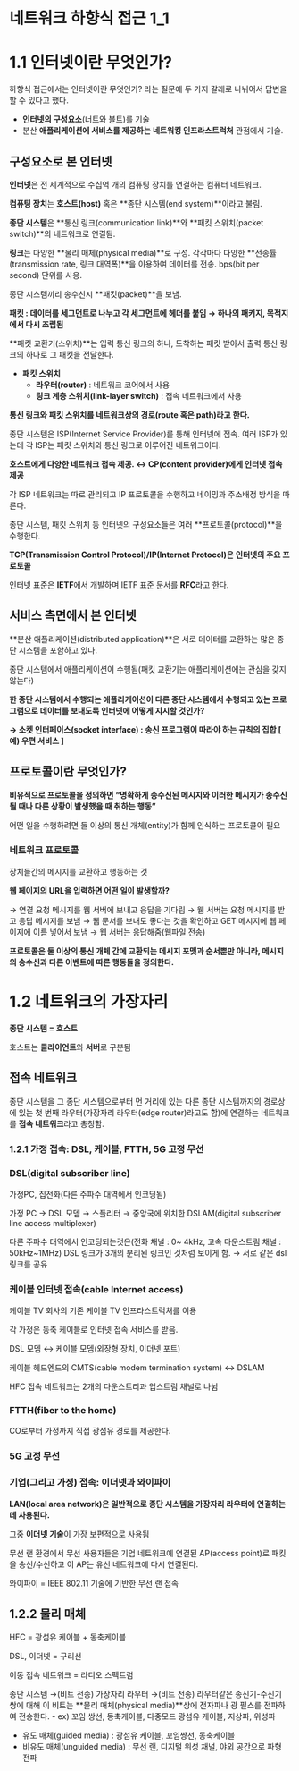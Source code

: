 # 네트워크 하향식 접근 1_1

# 1.1 인터넷이란 무엇인가?

하향식 접근에서는 인터넷이란 무엇인가? 라는 질문에 두 가지 갈래로 나뉘어서 답변을 할 수 있다고 했다.

- **인터넷의 구성요소**(너트와 볼트)를 기술
- 분산 **애플리케이션에 서비스를 제공하는 네트워킹 인프라스트럭처** 관점에서 기술.

## 구성요소로 본 인터넷

**인터넷**은 전 세계적으로 수십억 개의 컴퓨팅 장치를 연결하는 컴퓨터 네트워크.

**컴퓨팅 장치**는 **호스트(host)** 혹은 **종단 시스템(end system)**이라고 불림.

**종단 시스템**은 **통신 링크(communication link)**와 **패킷 스위치(packet switch)**의 네트워크로 연결됨.

**링크**는 다양한 **물리 매체(physical media)**로 구성. 각각마다 다양한 **전송률(transmission rate, 링크 대역폭)**을 이용하여 데이터를 전송. bps(bit per second) 단위를 사용.

종단 시스템끼리 송수신시 **패킷(packet)**을 보냄.

**패킷 : 데이터를 세그먼트로 나누고 각 세그먼트에 헤더를 붙임 → 하나의 패키지, 목적지에서 다시 조립됨**

**패킷 교환기(스위치)**는 입력 통신 링크의 하나, 도착하는 패킷 받아서 출력 통신 링크의 하나로 그 패킷을 전달한다.

- **패킷 스위치**
    - **라우터(router)** : 네트워크 코어에서 사용
    - **링크 계층 스위치(link-layer switch)** : 접속 네트워크에서 사용

**통신 링크와 패킷 스위치를 네트워크상의 경로(route 혹은 path)라고 한다.**

종단 시스템은 ISP(Internet Service Provider)를 통해 인터넷에 접속. 여러 ISP가 있는데 각 ISP는 패킷 스위치와 통신 링크로 이루어진 네트워크이다.

**호스트에게 다양한 네트워크 접속 제공. ↔ CP(content provider)에게 인터넷 접속 제공**

각 ISP 네트워크는 따로 관리되고 IP 프로토콜을 수행하고 네이밍과 주소배정 방식을 따른다.

종단 시스템, 패킷 스위치 등 인터넷의 구성요소들은 여러 **프로토콜(protocol)**을 수행한다.

**TCP(Transmission Control Protocol)/IP(Internet Protocol)은 인터넷의 주요 프로토콜**

인터넷 표준은 **IETF**에서 개발하며 IETF 표준 문서를 **RFC**라고 한다.

## 서비스 측면에서 본 인터넷

**분산 애플리케이션(distributed application)**은 서로 데이터를 교환하는 많은 종단 시스템을 포함하고 있다.

종단 시스템에서 애플리케이션이 수행됨(패킷 교환기는 애플리케이션에는 관심을 갖지 않는다)

**한 종단 시스템에서 수행되는 애플리케이션이 다른 종단 시스템에서 수행되고 있는 프로그램으로 데이터를 보내도록 인터넷에 어떻게 지시할 것인가?**

**→ 소켓 인터페이스(socket interface) : 송신 프로그램이 따라야 하는 규칙의 집합 [ 예) 우편 서비스 ]**

## 프로토콜이란 무엇인가?

**비유적으로 프로토콜을 정의하면 “명확하게 송수신된 메시지와 이러한 메시지가 송수신될 때나 다른 상황이 발생했을 때 취하는 행동”**

어떤 일을 수행하려면 둘 이상의 통신 개체(entity)가 함께 인식하는 프로토콜이 필요

### 네트워크 프로토콜

장치들간의 메시지를 교환하고 행동하는 것

**웹 페이지의 URL을 입력하면 어떤 일이 발생할까?**

→ 연결 요청 메시지를 웹 서버에 보내고 응답을 기다림 → 웹 서버는 요청 메시지를 받고 응답 메시지를 보냄 → 웹 문서를 보내도 좋다는 것을 확인하고 GET 메시지에 웹 페이지에 이름 넣어서 보냄 → 웹 서버는 응답해줌(웹파일 전송)

**프로토콜은 둘 이상의 통신 개체 간에 교환되는 메시지 포맷과 순서뿐만 아니라, 메시지의 송수신과 다른 이벤트에 따른 행동들을 정의한다.**

# 1.2 네트워크의 가장자리

**종단 시스템 = 호스트**

호스트는 **클라이언트**와 **서버**로 구분됨

## 접속 네트워크

종단 시스템을 그 종단 시스템으로부터 먼 거리에 있는 다른 종단 시스템까지의 경로상에 있는 첫 번째 라우터(가장자리 라우터(edge router)라고도 함)에 연결하는 네트워크를 **접속 네트워크**라고 총칭함.

### 1.2.1 가정 접속: DSL, 케이블, FTTH, 5G 고정 무선

### DSL(digital subscriber line)

가정PC, 집전화(다른 주파수 대역에서 인코딩됨)

가정 PC → DSL 모뎀 → 스플리터 → 중앙국에 위치한 DSLAM(digital subscriber line access multiplexer)

다른 주파수 대역에서 인코딩되는것은(전화 채널 : 0~ 4kHz, 고속 다운스트림 채널 : 50kHz~1MHz) DSL 링크가 3개의 분리된 링크인 것처럼 보이게 함. → 서로 같은 dsl 링크를 공유

### 케이블 인터넷 접속(cable Internet access)

케이블 TV 회사의 기존 케이블 TV 인프라스트럭처를 이용

각 가정은 동축 케이블로 인터넷 접속 서비스를 받음.

DSL 모뎀 ↔ 케이블 모뎀(외장형 장치, 이더넷 포트)

케이블 헤드엔드의 CMTS(cable modem termination system) ↔ DSLAM

HFC 접속 네트워크는 2개의 다운스트리과 업스트림 채널로 나뉨

### FTTH(fiber to the home)

CO로부터 가정까지 직접 광섬유 경로를 제공한다.

### 5G 고정 무선

### 기업(그리고 가정) 접속: 이더넷과 와이파이

**LAN(local area network)은 일반적으로 종단 시스템을 가장자리 라우터에 연결하는 데 사용된다.**

그중 **이더넷 기술**이 가장 보편적으로 사용됨

무선 랜 환경에서 무선 사용자들은 기업 네트워크에 연결된 AP(access point)로 패킷을 송신/수신하고 이 AP는 유선 네트워크에 다시 연결된다.

와이파이 = IEEE 802.11 기술에 기반한 무선 랜 접속

## 1.2.2 물리 매체

HFC = 광섬유 케이블 + 동축케이블

DSL, 이더넷 = 구리선

이동 접속 네트워크 = 라디오 스펙트럼

종단 시스템 →(비트 전송) 가장자리 라우터 →(비트 전송) 라우터같은 송신기-수신기 쌍에 대해 이 비트는 **물리 매체(physical media)**상에 전자파나 광 펄스를 전파하여 전송한다. - ex) 꼬임 쌍선, 동축케이블, 다중모드 광섬유 케이블, 지상파, 위성파

- 유도 매체(guided media) : 광섬유 케이블, 꼬임쌍선, 동축케이블
- 비유도 매체(unguided media) : 무선 랜, 디지털 위성 채널, 야외 공간으로 파형 전파